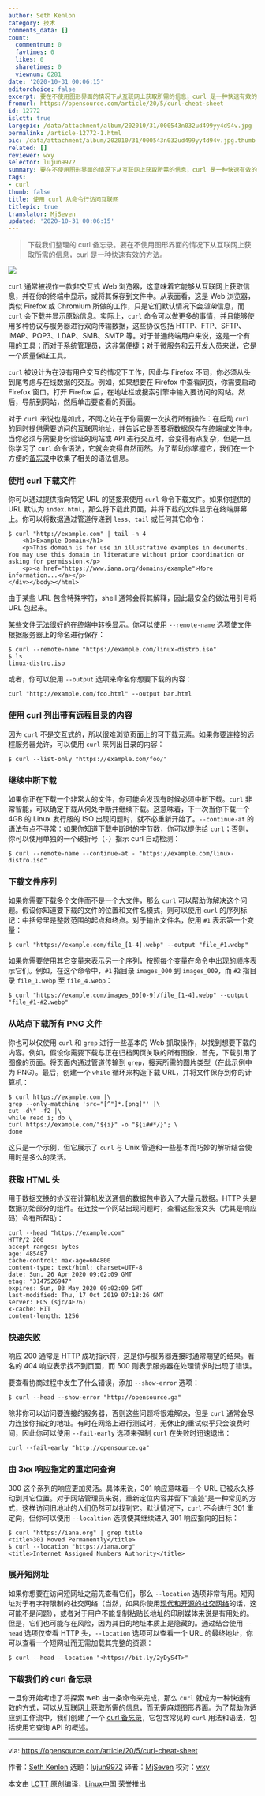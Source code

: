 ```yaml
---
author: Seth Kenlon
category: 技术
comments_data: []
count:
  commentnum: 0
  favtimes: 0
  likes: 0
  sharetimes: 0
  viewnum: 6281
date: '2020-10-31 00:06:15'
editorchoice: false
excerpt: 要在不使用图形界面的情况下从互联网上获取所需的信息，curl 是一种快速有效的方法。
fromurl: https://opensource.com/article/20/5/curl-cheat-sheet
id: 12772
islctt: true
largepic: /data/attachment/album/202010/31/000543n032ud499yy4d94v.jpg
permalink: /article-12772-1.html
pic: /data/attachment/album/202010/31/000543n032ud499yy4d94v.jpg.thumb.jpg
related: []
reviewer: wxy
selector: lujun9972
summary: 要在不使用图形界面的情况下从互联网上获取所需的信息，curl 是一种快速有效的方法。
tags:
- curl
thumb: false
title: 使用 curl 从命令行访问互联网
titlepic: true
translator: MjSeven
updated: '2020-10-31 00:06:15'
---
```



> 
> 下载我们整理的 curl 备忘录。要在不使用图形界面的情况下从互联网上获取所需的信息，curl 是一种快速有效的方法。
> 
> 
> 


![](/data/attachment/album/202010/31/000543n032ud499yy4d94v.jpg)


`curl` 通常被视作一款非交互式 Web 浏览器，这意味着它能够从互联网上获取信息，并在你的终端中显示，或将其保存到文件中。从表面看，这是 Web 浏览器，类似 Firefox 或 Chromium 所做的工作，只是它们默认情况下会*渲染*信息，而 `curl` 会下载并显示原始信息。实际上，`curl` 命令可以做更多的事情，并且能够使用多种协议与服务器进行双向传输数据，这些协议包括 HTTP、FTP、SFTP、IMAP、POP3、LDAP、SMB、SMTP 等。对于普通终端用户来说，这是一个有用的工具；而对于系统管理员，这非常便捷；对于微服务和云开发人员来说，它是一个质量保证工具。


`curl` 被设计为在没有用户交互的情况下工作，因此与 Firefox 不同，你必须从头到尾考虑与在线数据的交互。例如，如果想要在 Firefox 中查看网页，你需要启动 Firefox 窗口。打开 Firefox 后，在地址栏或搜索引擎中输入要访问的网站。然后，导航到网站，然后单击要查看的页面。


对于 `curl` 来说也是如此，不同之处在于你需要一次执行所有操作：在启动 `curl` 的同时提供需要访问的互联网地址，并告诉它是否要将数据保存在终端或文件中。当你必须与需要身份验证的网站或 API 进行交互时，会变得有点复杂，但是一旦你学习了 `curl` 命令语法，它就会变得自然而然。为了帮助你掌握它，我们在一个方便的[备忘录](https://opensource.com/downloads/curl-command-cheat-sheet)中收集了相关的语法信息。


### 使用 curl 下载文件


你可以通过提供指向特定 URL 的链接来使用 `curl` 命令下载文件。如果你提供的 URL 默认为 `index.html`，那么将下载此页面，并将下载的文件显示在终端屏幕上。你可以将数据通过管道传递到 `less`、`tail` 或任何其它命令：



```
$ curl "http://example.com" | tail -n 4
    <h1>Example Domain</h1>
    <p>This domain is for use in illustrative examples in documents. You may use this domain in literature without prior coordination or asking for permission.</p>
    <p><a href="https://www.iana.org/domains/example">More information...</a></p>
</div></body></html>

```

由于某些 URL 包含特殊字符，shell 通常会将其解释，因此最安全的做法用引号将 URL 包起来。


某些文件无法很好的在终端中转换显示。你可以使用 `--remote-name` 选项使文件根据服务器上的命名进行保存：



```
$ curl --remote-name "https://example.com/linux-distro.iso"
$ ls
linux-distro.iso

```

或者，你可以使用 `--output` 选项来命名你想要下载的内容：



```
curl "http://example.com/foo.html" --output bar.html

```

### 使用 curl 列出带有远程目录的内容


因为 `curl` 不是交互式的，所以很难浏览页面上的可下载元素。如果你要连接的远程服务器允许，可以使用 `curl` 来列出目录的内容：



```
$ curl --list-only "https://example.com/foo/"

```

### 继续中断下载


如果你正在下载一个非常大的文件，你可能会发现有时候必须中断下载。`curl` 非常智能，可以确定下载从何处中断并继续下载。这意味着，下一次当你下载一个 4GB 的 Linux 发行版的 ISO 出现问题时，就不必重新开始了。`--continue-at` 的语法有点不寻常：如果你知道下载中断时的字节数，你可以提供给 `curl`；否则，你可以使用单独的一个破折号（`-`）指示 curl 自动检测：



```
$ curl --remote-name --continue-at - "https://example.com/linux-distro.iso"

```

### 下载文件序列


如果你需要下载多个文件而不是一个大文件，那么 `curl` 可以帮助你解决这个问题。假设你知道要下载的文件的位置和文件名模式，则可以使用 `curl` 的序列标记：中括号里是整数范围的起点和终点。对于输出文件名，使用 `#1` 表示第一个变量：



```
$ curl "https://example.com/file_[1-4].webp" --output "file_#1.webp"

```

如果你需要使用其它变量来表示另一个序列，按照每个变量在命令中出现的顺序表示它们。例如，在这个命令中，`#1` 指目录 `images_000` 到 `images_009`，而 `#2` 指目录 `file_1.webp` 至 `file_4.webp`：



```
$ curl "https://example.com/images_00[0-9]/file_[1-4].webp" --output "file_#1-#2.webp"

```

### 从站点下载所有 PNG 文件


你也可以仅使用 `curl` 和 `grep` 进行一些基本的 Web 抓取操作，以找到想要下载的内容。例如，假设你需要下载与正在归档网页关联的所有图像，首先，下载引用了图像的页面。将页面内通过管道传输到 `grep`，搜索所需的图片类型（在此示例中为 PNG）。最后，创建一个 `while` 循环来构造下载 URL，并将文件保存到你的计算机：



```
$ curl https://example.com |\
grep --only-matching 'src="[^"]*.[png]"' |\
cut -d\" -f2 |\
while read i; do \
curl https://example.com/"${i}" -o "${i##*/}"; \
done

```

这只是一个示例，但它展示了 `curl` 与 Unix 管道和一些基本而巧妙的解析结合使用时是多么的灵活。


### 获取 HTML 头


用于数据交换的协议在计算机发送通信的数据包中嵌入了大量元数据。HTTP 头是数据初始部分的组件。在连接一个网站出现问题时，查看这些报文头（尤其是响应码）会有所帮助：



```
curl --head "https://example.com"
HTTP/2 200
accept-ranges: bytes
age: 485487
cache-control: max-age=604800
content-type: text/html; charset=UTF-8
date: Sun, 26 Apr 2020 09:02:09 GMT
etag: "3147526947"
expires: Sun, 03 May 2020 09:02:09 GMT
last-modified: Thu, 17 Oct 2019 07:18:26 GMT
server: ECS (sjc/4E76)
x-cache: HIT
content-length: 1256

```

### 快速失败


响应 200 通常是 HTTP 成功指示符，这是你与服务器连接时通常期望的结果。著名的 404 响应表示找不到页面，而 500 则表示服务器在处理请求时出现了错误。


要查看协商过程中发生了什么错误，添加 `--show-error` 选项：



```
$ curl --head --show-error "http://opensource.ga"

```

除非你可以访问要连接的服务器，否则这些问题将很难解决，但是 `curl` 通常会尽力连接你指定的地址。有时在网络上进行测试时，无休止的重试似乎只会浪费时间，因此你可以使用 `--fail-early` 选项来强制 `curl` 在失败时迅速退出：



```
curl --fail-early "http://opensource.ga"

```

### 由 3xx 响应指定的重定向查询


300 这个系列的响应更加灵活。具体来说，301 响应意味着一个 URL 已被永久移动到其它位置。对于网站管理员来说，重新定位内容并留下“痕迹”是一种常见的方式，这样访问旧地址的人们仍然可以找到它。默认情况下，`curl` 不会进行 301 重定向，但你可以使用 `--localtion` 选项使其继续进入 301 响应指向的目标：



```
$ curl "https://iana.org" | grep title
<title>301 Moved Permanently</title>
$ curl --location "https://iana.org"
<title>Internet Assigned Numbers Authority</title>

```

### 展开短网址


如果你想要在访问短网址之前先查看它们，那么 `--location` 选项非常有用。短网址对于有字符限制的社交网络（当然，如果你使用[现代和开源的社交网络](https://opensource.com/article/17/4/guide-to-mastodon)的话，这可能不是问题），或者对于用户不能复制粘贴长地址的印刷媒体来说是有用处的。但是，它们也可能存在风险，因为其目的地址本质上是隐藏的。通过结合使用 `--head` 选项仅查看 HTTP 头，`--location` 选项可以查看一个 URL 的最终地址，你可以查看一个短网址而无需加载其完整的资源：



```
$ curl --head --location "<https://bit.ly/2yDyS4T>"

```

### 下载我们的 curl 备忘录


一旦你开始考虑了将探索 web 由一条命令来完成，那么 `curl` 就成为一种快速有效的方式，可以从互联网上获取所需的信息，而无需麻烦图形界面。为了帮助你适应到工作流中，我们创建了一个 [curl 备忘录](https://opensource.com/downloads/curl-command-cheat-sheet)，它包含常见的 `curl` 用法和语法，包括使用它查询 API 的概述。




---


via: <https://opensource.com/article/20/5/curl-cheat-sheet>


作者：[Seth Kenlon](https://opensource.com/users/seth) 选题：[lujun9972](https://github.com/lujun9972) 译者：[MjSeven](https://github.com/MjSeven) 校对：[wxy](https://github.com/wxy)


本文由 [LCTT](https://github.com/LCTT/TranslateProject) 原创编译，[Linux中国](https://linux.cn/) 荣誉推出